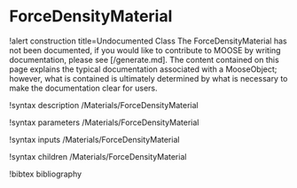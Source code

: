 <!-- MOOSE Documentation Stub: Remove this when content is added. -->

# ForceDensityMaterial

!alert construction title=Undocumented Class
The ForceDensityMaterial has not been documented, if you would like to contribute to MOOSE by
writing documentation, please see [/generate.md]. The content contained on this page explains
the typical documentation associated with a MooseObject; however, what is contained is ultimately
determined by what is necessary to make the documentation clear for users.

!syntax description /Materials/ForceDensityMaterial

!syntax parameters /Materials/ForceDensityMaterial

!syntax inputs /Materials/ForceDensityMaterial

!syntax children /Materials/ForceDensityMaterial

!bibtex bibliography
